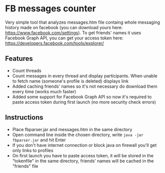 # FB messages counter

Very simple tool that analyzes messages.htm file containg whole messaging history made on facebook (you can download yours here: https://www.facebook.com/settings).
To get friends' names it uses Facebook Graph API, you can get your access token here: https://developers.facebook.com/tools/explorer/

## Features
+ Count threads
+ Count messages in every thread and display participants. When unable to fetch name (someone's profile is deleted) displays link
+ Added caching friends' names so it's not necessary do download them every time (works much faster)
+ Added some support for Facebook Graph API so now it's required to paste access token during first launch (no more security check errors)

## Instructions
+ Place fbparser.jar and messages.htm in the same directory
+ Open command line inside the chosen directory, write ```java -jar fbparser.jar``` and hit Enter
+ If you don't have internet connection or block java on firewall you'll get only links to profiles
+ On first launch you have to paste access token, it will be stored in the "tokenfile" in the same directory, friends' names will be cached in the "friends" file